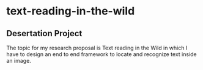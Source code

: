 # text-reading-in-the-wild
## Desertation Project 
The topic for my research proposal is Text reading in the Wild in which I have to design an end to end framework to locate and recognize text inside an image.
